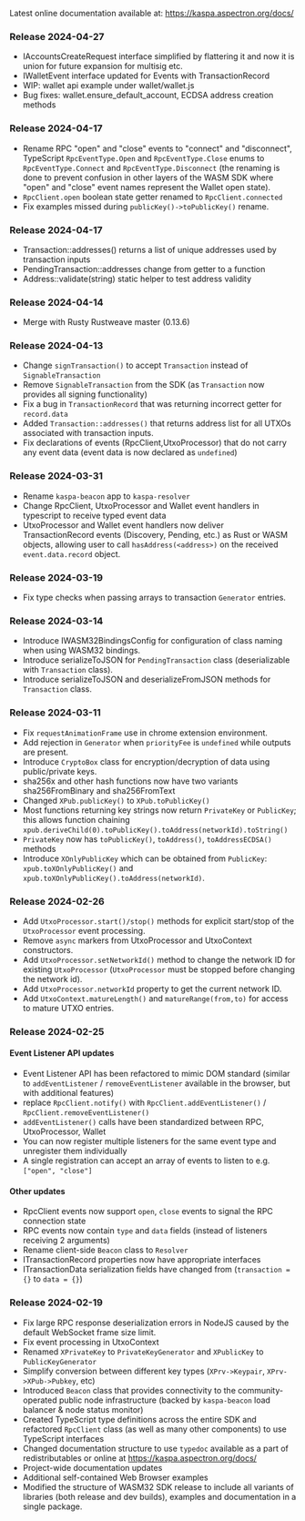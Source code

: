 Latest online documentation available at: https://kaspa.aspectron.org/docs/
### Release 2024-04-27
 - IAccountsCreateRequest interface simplified by flattering it and now it is union for future expansion for multisig etc.
 - IWalletEvent interface updated for Events with TransactionRecord
 - WIP: wallet api example under wallet/wallet.js
 - Bug fixes: wallet.ensure_default_account, ECDSA address creation methods

### Release 2024-04-17

- Rename RPC "open" and "close" events to "connect" and "disconnect", TypeScript `RpcEventType.Open` and `RpcEventType.Close` enums to `RpcEventType.Connect` and `RpcEventType.Disconnect` (the renaming is done to prevent confusion in other layers of the WASM SDK where "open" and "close" event names represent the Wallet open state).
- `RpcClient.open` boolean state getter renamed to `RpcClient.connected`
- Fix examples missed during `publicKey()->toPublicKey()` rename.

### Release 2024-04-17

- Transaction::addresses() returns a list of unique addresses used by transaction inputs
- PendingTransaction::addresses change from getter to a function
- Address::validate(string) static helper to test address validity

### Release 2024-04-14

- Merge with Rusty Rustweave master (0.13.6)

### Release 2024-04-13

- Change `signTransaction()` to accept `Transaction` instead of `SignableTransaction`
- Remove `SignableTransaction` from the SDK (as `Transaction` now provides all signing functionality)
- Fix a bug in `TransactionRecord` that was returning incorrect getter for `record.data`
- Added `Transaction::addresses()` that returns address list for all UTXOs associated with transaction inputs.
- Fix declarations of events (RpcClient,UtxoProcessor) that do not carry any event data (event data is now declared as `undefined`)

### Release 2024-03-31

- Rename `kaspa-beacon` app to `kaspa-resolver`
- Change RpcClient, UtxoProcessor and Wallet event handlers in typescript to receive typed event data
- UtxoProcessor and Wallet event handlers now deliver TransactionRecord events (Discovery, Pending, etc.)
as Rust or WASM objects, allowing user to call `hasAddress(<address>)` on the received `event.data.record` object.

### Release 2024-03-19

- Fix type checks when passing arrays to transaction `Generator` entries.

### Release 2024-03-14

- Introduce IWASM32BindingsConfig for configuration of class naming when using WASM32 bindings.
- Introduce serializeToJSON for `PendingTransaction` class (deserializable with `Transaction` class).
- Introduce serializeToJSON and deserializeFromJSON methods for `Transaction` class.

### Release 2024-03-11

- Fix `requestAnimationFrame` use in chrome extension environment.
- Add rejection in `Generator` when `priorityFee` is `undefined` while outputs are present.
- Introduce `CryptoBox` class for encryption/decryption of data using public/private keys.
- sha256x and other hash functions now have two variants sha256FromBinary and sha256FromText
- Changed `XPub.publicKey()` to `XPub.toPublicKey()`
- Most functions returning key strings now return `PrivateKey` or `PublicKey`; this allows function chaining `xpub.deriveChild(0).toPublicKey().toAddress(networkId).toString()`
- `PrivateKey` now has `toPublicKey()`, `toAddress()`, `toAddressECDSA()` methods
- Introduce `XOnlyPublicKey` which can be obtained from `PublicKey`: `xpub.toXOnlyPublicKey()` and `xpub.toXOnlyPublicKey().toAddress(networkId)`. 

### Release 2024-02-26

- Add `UtxoProcessor.start()/stop()` methods for explicit start/stop of the `UtxoProcessor` event processing.
- Remove `async` markers from UtxoProcessor and UtxoContext constructors.
- Add `UtxoProcessor.setNetworkId()` method to change the network ID for existing `UtxoProcessor` (`UtxoProcessor` must be stopped before changing the network id).
- Add `UtxoProcessor.networkId` property to get the current network ID.
- Add `UtxoContext.matureLength()` and `matureRange(from,to)` for access to mature UTXO entries.


### Release 2024-02-25

#### Event Listener API updates
- Event Listener API has been refactored to mimic DOM standard (similar to `addEventListener` / `removeEventListener` available in the browser, but with additional features)
- replace `RpcClient.notify()` with `RpcClient.addEventListener()` / `RpcClient.removeEventListener()`
- `addEventListener()` calls have been standardized between RPC, UtxoProcessor, Wallet
- You can now register multiple listeners for the same event type and unregister them individually
- A single registration can accept an array of events to listen to e.g. `["open", "close"]`

#### Other updates
- RpcClient events now support `open`, `close` events to signal the RPC connection state
- RPC events now contain `type` and `data` fields (instead of listeners receiving 2 arguments)
- Rename client-side `Beacon` class to `Resolver`
- ITransactionRecord properties now have appropriate interfaces
- ITransactionData serialization fields have changed from (`transaction = {}` to `data = {}`)

### Release 2024-02-19

- Fix large RPC response deserialization errors in NodeJS caused by the default WebSocket frame size limit.
- Fix event processing in UtxoContext
- Renamed `XPrivateKey` to `PrivateKeyGenerator` and `XPublicKey` to `PublicKeyGenerator`
- Simplify conversion between different key types (`XPrv->Keypair`, `XPrv->XPub->Pubkey`, etc)
- Introduced `Beacon` class that provides connectivity to the community-operated public node infrastructure (backed by `kaspa-beacon` load balancer & node status monitor)
- Created TypeScript type definitions across the entire SDK and refactored `RpcClient` class (as well as many other components) to use TypeScript interfaces
- Changed documentation structure to use `typedoc` available as a part of redistributables or online at https://kaspa.aspectron.org/docs/
- Project-wide documentation updates
- Additional self-contained Web Browser examples
- Modified the structure of WASM32 SDK release to include all variants of libraries (both release and dev builds), examples and documentation in a single package.
